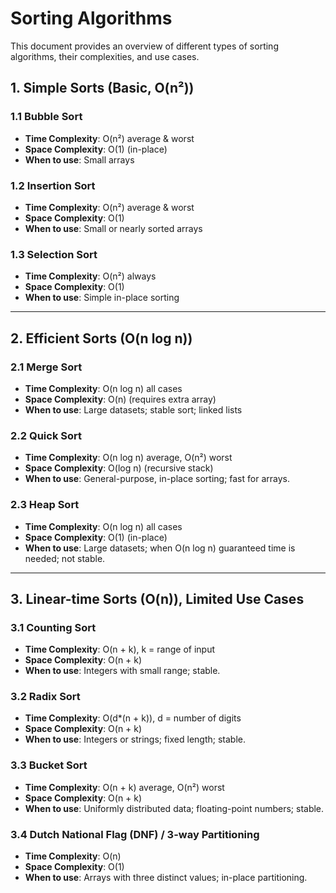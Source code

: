 # Sorting Algorithms

This document provides an overview of different types of sorting algorithms, their complexities, and use cases.

## 1. Simple Sorts (Basic, O(n²))

### 1.1 Bubble Sort
- **Time Complexity**: O(n²) average & worst  
- **Space Complexity**: O(1) (in-place)  
- **When to use**: Small arrays  

### 1.2 Insertion Sort
- **Time Complexity**: O(n²) average & worst  
- **Space Complexity**: O(1)  
- **When to use**: Small or nearly sorted arrays  

### 1.3 Selection Sort
- **Time Complexity**: O(n²) always  
- **Space Complexity**: O(1)  
- **When to use**: Simple in-place sorting  

---

## 2. Efficient Sorts (O(n log n))

### 2.1 Merge Sort
- **Time Complexity**: O(n log n) all cases  
- **Space Complexity**: O(n) (requires extra array)  
- **When to use**: Large datasets; stable sort; linked lists  

### 2.2 Quick Sort
- **Time Complexity**: O(n log n) average, O(n²) worst  
- **Space Complexity**: O(log n) (recursive stack)  
- **When to use**: General-purpose, in-place sorting; fast for arrays.  

### 2.3 Heap Sort
- **Time Complexity**: O(n log n) all cases  
- **Space Complexity**: O(1) (in-place)  
- **When to use**: Large datasets; when O(n log n) guaranteed time is needed; not stable.  

---

## 3. Linear-time Sorts (O(n)), Limited Use Cases

### 3.1 Counting Sort
- **Time Complexity**: O(n + k), k = range of input  
- **Space Complexity**: O(n + k)  
- **When to use**: Integers with small range; stable.  

### 3.2 Radix Sort
- **Time Complexity**: O(d*(n + k)), d = number of digits  
- **Space Complexity**: O(n + k)  
- **When to use**: Integers or strings; fixed length; stable.  

### 3.3 Bucket Sort
- **Time Complexity**: O(n + k) average, O(n²) worst  
- **Space Complexity**: O(n + k)  
- **When to use**: Uniformly distributed data; floating-point numbers; stable.  

### 3.4 Dutch National Flag (DNF) / 3-way Partitioning
- **Time Complexity**: O(n)  
- **Space Complexity**: O(1)  
- **When to use**: Arrays with three distinct values; in-place partitioning.  

